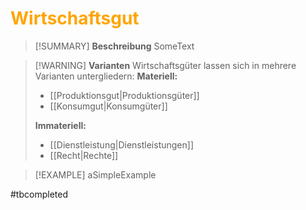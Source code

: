 # <font color = "orange">Wirtschaftsgut</font>

>[!SUMMARY] **Beschreibung**
>SomeText

>[!WARNING] **Varianten**
>Wirtschaftsgüter lassen sich in mehrere Varianten untergliedern:
>**Materiell:**
>- [[Produktionsgut|Produktionsgüter]]
>- [[Konsumgut|Konsumgüter]]
>  
>  **Immateriell:**
>- [[Dienstleistung|Dienstleistungen]]
>- [[Recht|Rechte]]

>[!EXAMPLE]
>aSimpleExample

#tbcompleted